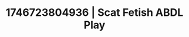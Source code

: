---
categories:
- Erotic surprise
- AI-generated
- NSFW AI art
- Punk lovers
- Sensual slow talk
- ASMR
- Flirty smirk
- Cosplay
image: /assets/images/1746723804936.jpg
layout: post
seo:
  description: Featured content with artistic Scat Fetish, ABDL Play. HD images available.
  keywords: Scat Fetish, ABDL Play
  og_image: /assets/images/1746723804936.jpg
  schema_type: VisualArtwork
tags:
- ABDL Play
- '#1746723804936'
- Scat Fetish
title: 1746723804936 | Scat Fetish ABDL Play
---